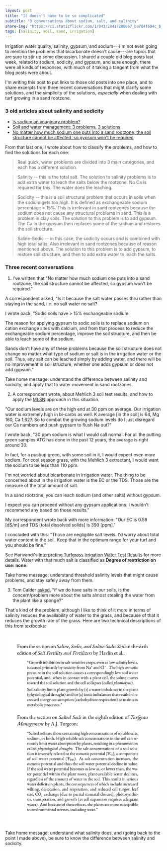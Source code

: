 ```yaml
---
layout: post
title: "It doesn't have to be so complicated"
subtitle: "3 conversations about sodium, salt, and salinity"
share-img: "https://c1.staticflickr.com/1/843/28417208667_ba7d4f694c_b_d.jpg"
tags: [salinity, soil, sand, irrigation]
---
```


Irrigation water quality, salinity, gypsum, and sodium---I'm not even going to mention the problems that bicarbonate doesn't cause---are topics that are sure to stir up some discussion. I shared a couple old blog posts last week, related to sodium, sodicity, and gypsum, and sure enough, there were all kinds of responses, with much of it taking a tangent from what the blog posts were about. 

I'm writing this post to put links to those old posts into one place, and to share excerpts from three recent conversations that might clarify some solutions, and the simplicity of the solutions, *especially* when dealing with turf growing in a sand rootzone.

### 3 old articles about salinity and sodicity

* [Is sodium an imaginary problem?](http://www.blog.asianturfgrass.com/2015/02/is-sodium-an-imaginary-problem.html)
* [Soil and water management: 3 problems, 3 solutions](http://www.seminar.asianturfgrass.com/water_and_soil_handout.html)
* [No matter how much sodium one puts into a sand rootzone, the soil structure cannot be affected, so gypsum won't be required](http://www.blog.asianturfgrass.com/2017/06/no-matter-how-much-sodium-one-puts-into-a-sand-rootzone-the-soil-structure-cannot-be-affected-so-gyp.html)

From that last one, I wrote about how to classify the problems, and how to find the solutions for each one:

> Real quick, water problems are divided into 3 main categories, and each has a different solution.

> Salinity -- this is the total salt. The solution to salinity problems is to add extra water to leach the salts below the rootzone. No Ca is required for this. The water does the leaching.

> Sodicity -- this is a soil structural problem that occurs in soils when the sodium gets too high. It is defined as exchangeable sodium percentage > 15%. This is irrelevant in sand rootzones because the sodium does not cause any structural problems in sand. This is a problem in clay soils. The solution to this problem is to add gypsum. The Ca in the gypsum then replaces some of the sodium and restores the soil structure.

> Saline-Sodic -- in this case, the sodicity occurs and is combined with high total salts. Also irrelevant in sand rootzones because of reason mentioned above. The solution to this problem is to add gypsum, to restore soil structure, and then to add extra water to leach the salts.

### Three recent conversations

1) I've written that "No matter how much sodium one puts into a sand rootzone, the soil structure cannot be affected, so gypsum won't be required." 

A correspondent asked, "Is it because the salt water passes thru rather than staying in the sand, i.e. no salt water no salt?

I wrote back, "Sodic soils have > 15% exchangeable sodium.

The reason for applying gypsum to sodic soils is to replace sodium on cation exchange sites with calcium, and from that process to reduce the exchangeable sodium percentage, improve the soil structure, and then be able to leach some of the sodium.

Sands don't have any of these problems because the soil structure does not change no matter what type of sodium or salt is in the irrigation water or the soil. Thus, any salt can be leached simply by adding water, and there will be no improvement in soil structure, whether one adds gypsum or does not add gypsum."

Take home message: understand the difference between salinity and sodicity, and apply that to water movement in sand rootzones.

2) A correspondent wrote, about Mehlich 3 soil test results, and how to apply the [MLSN](http://www.asianturfgrass.com/2016_mlsn_paper/) approach in this situation.

"Our sodium levels are on the high end at 30 ppm on average. Our irrigation water is extremely high in bi-carbs as well. K average [in the soil] is 64, Mg 160, Ca 1,627. So to combat the growing sodium levels do I just disregard our Ca numbers and push gypsum to flush Na out?"

I wrote back, "30 ppm sodium is what I would call normal. For all the putting green samples ATC has done in the past 12 years, the average is right around 30. 

In fact, for a pushup green, with some soil in it, I would expect even more sodium. For cool season grass, with the Mehlich 3 extractant, I would want the sodium to be less than 110 ppm.

I'm not worried about bicarbonate in irrigation water. The thing to be concerned about in the irrigation water is the EC or the TDS. Those are the measure of the total amount of salt.

In a sand rootzone, you can leach sodium (and other salts) without gypsum.

I expect you can proceed without any gypsum applications. I wouldn't recommend any based on those results."

My correspondent wrote back with more information: "Our EC is 0.58 [dS/m] and TDS [total dissolved solids] is 390 [ppm]."

I concluded with this: "Those are negligible salt levels. I'd worry about total water content in the soil. Keep that in the optimum range for your turf and you should be fine."

See Harivandi's [Interpreting Turfgrass Irrigation Water Test Results](http://anrcatalog.ucanr.edu/pdf/8009.pdf) for more details. Water with that much salt is classified as **Degree of restriction on use: none**.

Take home message: understand threshold salinity levels that might cause problems, and stay safely away from them.

3) Tom Calder [asked](https://twitter.com/tomosocanoso/status/1017892794751336448), "if we do have salts in our soils, is the concern/problem more about the salts almost stealing the water from the plant like a sponge?" 

That's kind of the problem, although I like to think of it more in terms of salinity reduces the availability of water to the grass, and because of that it reduces the growth rate of the grass. Here are two technical descriptions of this from textbooks:

![salinity textbook quote definitions](/img/salinity.png)

Take home message: understand what salinity does, and (going back to the point I made above), be sure to know the difference between salinity and sodicity.






